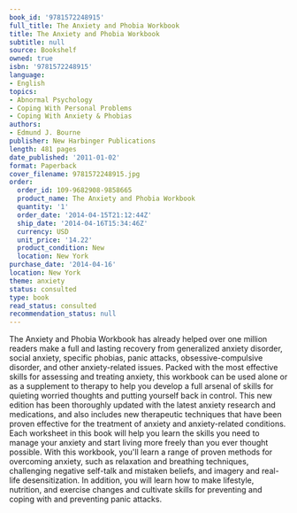 ```yaml
---
book_id: '9781572248915'
full_title: The Anxiety and Phobia Workbook
title: The Anxiety and Phobia Workbook
subtitle: null
source: Bookshelf
owned: true
isbn: '9781572248915'
language:
- English
topics:
- Abnormal Psychology
- Coping With Personal Problems
- Coping With Anxiety & Phobias
authors:
- Edmund J. Bourne
publisher: New Harbinger Publications
length: 481 pages
date_published: '2011-01-02'
format: Paperback
cover_filename: 9781572248915.jpg
order:
  order_id: 109-9682908-9858665
  product_name: The Anxiety and Phobia Workbook
  quantity: '1'
  order_date: '2014-04-15T21:12:44Z'
  ship_date: '2014-04-16T15:34:46Z'
  currency: USD
  unit_price: '14.22'
  product_condition: New
  location: New York
purchase_date: '2014-04-16'
location: New York
theme: anxiety
status: consulted
type: book
read_status: consulted
recommendation_status: null
---
```

The Anxiety and Phobia Workbook has already helped over one million readers make a full and lasting recovery from generalized anxiety disorder, social anxiety, specific phobias, panic attacks, obsessive-compulsive disorder, and other anxiety-related issues. Packed with the most effective skills for assessing and treating anxiety, this workbook can be used alone or as a supplement to therapy to help you develop a full arsenal of skills for quieting worried thoughts and putting yourself back in control.
This new edition has been thoroughly updated with the latest anxiety research and medications, and also includes new therapeutic techniques that have been proven effective for the treatment of anxiety and anxiety-related conditions. Each worksheet in this book will help you learn the skills you need to manage your anxiety and start living more freely than you ever thought possible.
With this workbook, you'll learn a range of proven methods for overcoming anxiety, such as relaxation and breathing techniques, challenging negative self-talk and mistaken beliefs, and imagery and real-life desensitization. In addition, you will learn how to make lifestyle, nutrition, and exercise changes and cultivate skills for preventing and coping with and preventing panic attacks.
